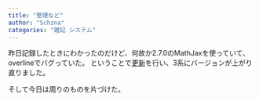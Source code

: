 ```yaml
---
title: "整理など"
author: "Schzna"
categories: "雑記 システム"
---
```


昨日記録したときにわかったのだけど、何故か2.7.0のMathJaxを使っていて、overlineでバグっていた。
ということで[更新](https://github.com/schzna/schzna.github.io/commit/95c10aec0fc60f4d558598d26189e02711f63d46)を行い、3系にバージョンが上がり直りました。
<!--more-->
そして今日は周りのものを片づけた。